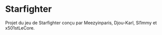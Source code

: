 # Starfighter
Projet du jeu de Starfighter conçu par Meezyinparis, Djou-Karl, Sl1mmy et x501stLeCore.
